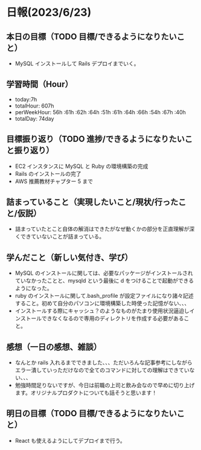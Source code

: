 # 日報(2023/6/23)

## 本日の目標（TODO 目標/できるようになりたいこと）

- MySQL インストールして Rails デプロイまでいく。

## 学習時間（Hour）

- today:7h
- totalHour: 607h
- perWeekHour: 56h :61h :62h :64h :51h :61h :64h :66h :54h :67h :40h
- totalDay: 74day

## 目標振り返り（TODO 進捗/できるようになりたいこと振り返り）

- EC2 インスタンスに MySQL と Ruby の環境構築の完成
- Rails のインストールの完了
- AWS 推薦教材チャプター 5 まで

## 詰まっていること（実現したいこと/現状/行ったこと/仮説）

- 詰まっていたとこと自体の解消はできたがなぜ動くかの部分を正直理解が深くできていないことが詰まっている。

## 学んだこと（新しい気付き、学び）

- MySQL のインストールに関しては、必要なパッケージがインストールされていなかったことと、mysqld という最後に d をつけることで起動ができるようになった。
- ruby のインストールに関して.bash_profile が設定ファイルになり諸々記述すること。初めて自分のパソコンに環境構築した時使った記憶がない、、、
- インストールする際にキャッシュ？のようなものがたまり使用状況逼迫しインストールできなくなるので専用のディレクトリを作成する必要があること。

## 感想（一日の感想、雑談）

- なんとか rails 入れるまでできました、、、ただいろんな記事参考にしながらエラー潰していっただけなので全てのコマンドに対しての理解はできていない、、、
- 勉強時間足りないですが、今日は前職の上司と飲み会なので早めに切り上げます。オリジナルプロダクトについても話そうと思います！

## 明日の目標（TODO 目標/できるようになりたいこと）

- React も使えるようにしてデプロイまで行う。
